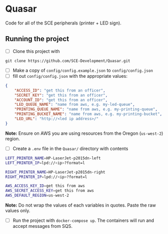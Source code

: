# Quasar
Code for all of the SCE peripherals (printer + LED sign).

## Running the project
- [ ] Clone this project with
```
git clone https://github.com/SCE-Development/Quasar.git
```
- [ ] Make a copy of `config/config.example.json` to `config/config.json`
- [ ] fill out `config/config.json` with the appropriate values:
```json
{
    "ACCESS_ID": "get this from an officer",
    "SECRET_KEY": "get this from an officer",
    "ACCOUNT_ID": "get this from an officer",
    "LED_QUEUE_NAME": "name from aws, e.g. my-led-queue",
    "PRINTING_QUEUE_NAME": "name from aws, e.g. my-printing-queue",
    "PRINTING_BUCKET_NAME": "name from aws, e.g. my-printing-bucket",
    "LED_URL": "http://<led ip address>/"
}
```
**Note:** Ensure on AWS you are using resources from the Oregon (`us-west-2`)
 region.

- [ ] Create a `.env` file in the `Quasar/` directory with contents
```sh
LEFT_PRINTER_NAME=HP-LaserJet-p2015dn-left
LEFT_PRINTER_IP=lpd://<ip>?format=l

RIGHT_PRINTER_NAME=HP-LaserJet-p2015dn-right
RIGHT_PRINTER_IP=lpd://<ip>?format=l

AWS_ACCESS_KEY_ID=get this from aws
AWS_SECRET_ACCESS_KEY=get this from aws
AWS_DEFAULT_REGION=us-west-2
```
**Note:** Do not wrap the values of each variables in quotes. Paste the raw values only.
- [ ] Run the project with `docker-compose up`. The containers will run and accept messages from SQS.

